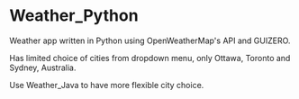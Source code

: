 # Weather_Python

Weather app written in Python using OpenWeatherMap's API and GUIZERO.

Has limited choice of cities from dropdown menu, only Ottawa, Toronto and Sydney, Australia.

Use Weather_Java to have more flexible city choice.
